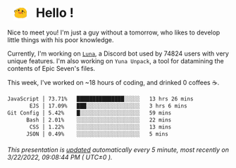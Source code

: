 <h1>   <img src="./spoink.gif" style="vertical-align:middle;" width="30px">   Hello ! </h1>

Nice to meet you! I'm just a guy without a tomorrow, who likes to develop little things with his poor knowledge.

Currently, I'm working on <a href='https://github.com/Asgarrrr/Luna'>`Luna`</a>, a Discord bot used by 74824 users with very unique features. I'm also working on `Yuna Unpack`, a tool for datamining the contents of Epic Seven's files.

This week, I've worked on ~18 hours of coding, and drinked 0 coffees ☕.

```
JavaScript │ 73.71%   ███████████████░░░░░   13 hrs 26 mins
       EJS │ 17.09%   ███░░░░░░░░░░░░░░░░░   3 hrs 6 mins
Git Config │ 5.42%    █░░░░░░░░░░░░░░░░░░░   59 mins
      Bash │ 2.01%    ░░░░░░░░░░░░░░░░░░░░   22 mins
       CSS │ 1.22%    ░░░░░░░░░░░░░░░░░░░░   13 mins
      JSON │ 0.49%    ░░░░░░░░░░░░░░░░░░░░   5 mins
```

###### This presentation is [updated](https://github.com/Asgarrrr) automatically every 5 minute, most recently on 3/22/2022, 09:08:44 PM ( UTC±0 ).